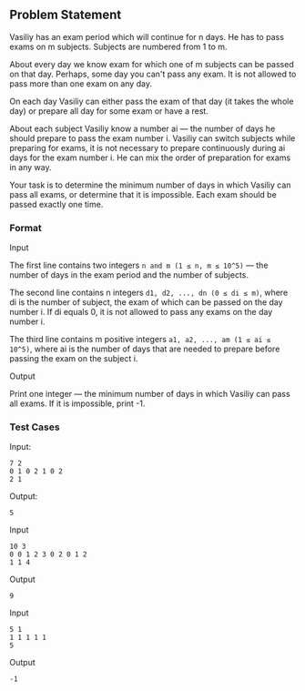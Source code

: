 ## Problem Statement 

Vasiliy has an exam period which will continue for n days. He has to pass exams on m subjects. Subjects are numbered from 1 to m.

About every day we know exam for which one of m subjects can be passed on that day. Perhaps, some day you can't pass any exam. It is not allowed to pass more than one exam on any day.

On each day Vasiliy can either pass the exam of that day (it takes the whole day) or prepare all day for some exam or have a rest.

About each subject Vasiliy know a number ai — the number of days he should prepare to pass the exam number i. Vasiliy can switch subjects while preparing for exams, it is not necessary to prepare continuously during ai days for the exam number i. He can mix the order of preparation for exams in any way.

Your task is to determine the minimum number of days in which Vasiliy can pass all exams, or determine that it is impossible. Each exam should be passed exactly one time.

### Format

Input

The first line contains two integers `n and m (1 ≤ n, m ≤ 10^5)` — the number of days in the exam period and the number of subjects.

The second line contains n integers `d1, d2, ..., dn (0 ≤ di ≤ m)`, 
where di is the number of subject, the exam of which can be passed on the day number i. If di equals 0, it is not allowed to pass any exams on the day number i.

The third line contains m positive integers `a1, a2, ..., am (1 ≤ ai ≤ 10^5)`, 
where ai is the number of days that are needed to prepare before passing the exam on the subject i.

Output

Print one integer — the minimum number of days in which Vasiliy can pass all exams. If it is impossible, print -1.

### Test Cases
Input:
```
7 2
0 1 0 2 1 0 2
2 1
```
Output:
```
5
```

Input
```
10 3
0 0 1 2 3 0 2 0 1 2
1 1 4
```
Output
```
9
```

Input
```
5 1
1 1 1 1 1
5
```
Output
```
-1
```
